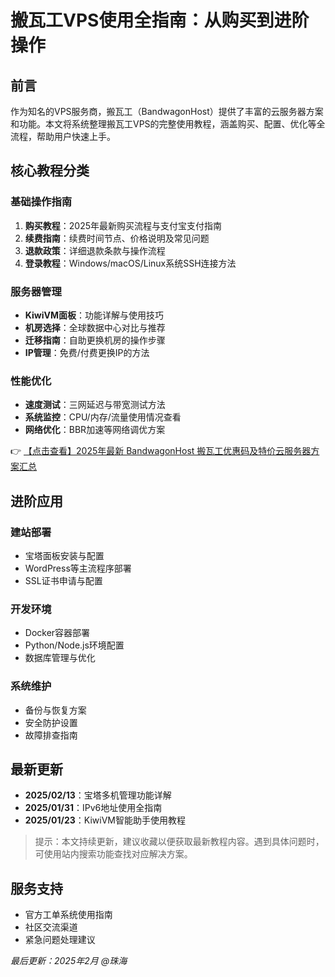 # 搬瓦工VPS使用全指南：从购买到进阶操作

## 前言

作为知名的VPS服务商，搬瓦工（BandwagonHost）提供了丰富的云服务器方案和功能。本文将系统整理搬瓦工VPS的完整使用教程，涵盖购买、配置、优化等全流程，帮助用户快速上手。

## 核心教程分类

### 基础操作指南
1. **购买教程**：2025年最新购买流程与支付宝支付指南
2. **续费指南**：续费时间节点、价格说明及常见问题
3. **退款政策**：详细退款条款与操作流程
4. **登录教程**：Windows/macOS/Linux系统SSH连接方法

### 服务器管理
- **KiwiVM面板**：功能详解与使用技巧
- **机房选择**：全球数据中心对比与推荐
- **迁移指南**：自助更换机房的操作步骤
- **IP管理**：免费/付费更换IP的方法

### 性能优化
- **速度测试**：三网延迟与带宽测试方法
- **系统监控**：CPU/内存/流量使用情况查看
- **网络优化**：BBR加速等网络调优方案

👉 [【点击查看】2025年最新 BandwagonHost 搬瓦工优惠码及特价云服务器方案汇总](https://bit.ly/banwagon)

## 进阶应用

### 建站部署
- 宝塔面板安装与配置
- WordPress等主流程序部署
- SSL证书申请与配置

### 开发环境
- Docker容器部署
- Python/Node.js环境配置
- 数据库管理与优化

### 系统维护
- 备份与恢复方案
- 安全防护设置
- 故障排查指南

## 最新更新

- **2025/02/13**：宝塔多机管理功能详解
- **2025/01/31**：IPv6地址使用全指南
- **2025/01/23**：KiwiVM智能助手使用教程

> 提示：本文持续更新，建议收藏以便获取最新教程内容。遇到具体问题时，可使用站内搜索功能查找对应解决方案。

## 服务支持

- 官方工单系统使用指南
- 社区交流渠道
- 紧急问题处理建议

*最后更新：2025年2月 @珠海*